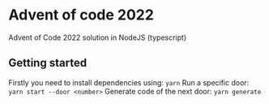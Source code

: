# Advent of code 2022
Advent of Code 2022 solution in NodeJS (typescript)

## Getting started
Firstly you need to install dependencies using: `yarn`
Run a specific door: `yarn start --door <number>`
Generate code of the next door: `yarn generate`
